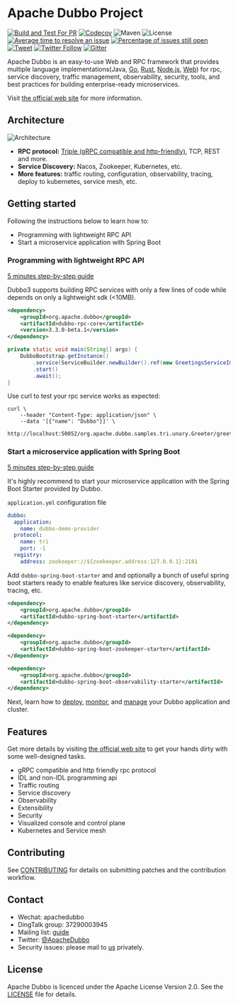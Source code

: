 # Apache Dubbo Project

[![Build and Test For PR](https://github.com/apache/dubbo/actions/workflows/build-and-test-pr.yml/badge.svg)](https://github.com/apache/dubbo/actions/workflows/build-and-test-pr.yml)
[![Codecov](https://codecov.io/gh/apache/dubbo/branch/3.2/graph/badge.svg)](https://codecov.io/gh/apache/dubbo)
![Maven](https://img.shields.io/maven-central/v/org.apache.dubbo/dubbo.svg)
![License](https://img.shields.io/github/license/alibaba/dubbo.svg)
[![Average time to resolve an issue](http://isitmaintained.com/badge/resolution/apache/dubbo.svg)](http://isitmaintained.com/project/apache/dubbo "Average time to resolve an issue")
[![Percentage of issues still open](http://isitmaintained.com/badge/open/apache/dubbo.svg)](http://isitmaintained.com/project/apache/dubbo "Percentage of issues still open")
[![Tweet](https://img.shields.io/twitter/url/http/shields.io.svg?style=social)](https://twitter.com/intent/tweet?text=Apache%20Dubbo%20is%20a%20high-performance%2C%20java%20based%2C%20open%20source%20RPC%20framework.&url=http://dubbo.apache.org/&via=ApacheDubbo&hashtags=rpc,java,dubbo,micro-service)
[![Twitter Follow](https://img.shields.io/twitter/follow/ApacheDubbo.svg?label=Follow&style=social&logoWidth=0)](https://twitter.com/intent/follow?screen_name=ApacheDubbo)
[![Gitter](https://badges.gitter.im/alibaba/dubbo.svg)](https://gitter.im/alibaba/dubbo?utm_source=badge&utm_medium=badge&utm_campaign=pr-badge)

Apache Dubbo is an easy-to-use Web and RPC framework that provides multiple
language implementations(Java, [Go](https://github.com/apache/dubbo-go), [Rust](https://github.com/apache/dubbo-rust), [Node.js](https://github.com/apache/dubbo-js), [Web](https://github.com/apache/dubbo-js)) for rpc, service discovery, traffic management,
observability, security, tools, and best practices for building enterprise-ready microservices.

Visit [the official web site](https://dubbo.apache.org/) for more information.

## Architecture
![Architecture](https://dubbo.apache.org/imgs/architecture.png)

* **RPC protocol:** [Triple (gRPC compatible and http-friendly)](https://dubbo.apache.org/zh-cn/overview/reference/protocols/triple-spec/), TCP, REST and more.
* **Service Discovery:** Nacos, Zookeeper, Kubernetes, etc.
* **More features:** traffic routing, configuration, observability, tracing, deploy to kubernetes, service mesh, etc.

## Getting started
Following the instructions below to learn how to:
* Programming with lightweight RPC API
* Start a microservice application with Spring Boot

### Programming with lightweight RPC API
[5 minutes step-by-step guide](https://dubbo.apache.org/zh-cn/overview/quickstart/rpc/java)

Dubbo3 supports building RPC services with only a few lines of code while depends on only a lightweight sdk (<10MB). 

```xml
<dependency>
    <groupId>org.apache.dubbo</groupId>
    <artifactId>dubbo-rpc-core</artifactId>
    <version>3.3.0-beta.1</version>
</dependency>
```

```java
private static void main(String[] args) {
    DubboBootstrap.getInstance()
        .service(ServiceBuilder.newBuilder().ref(new GreetingsServiceImpl()).build())
        .start()
        .await();
}
```

Use curl to test your rpc service works as expected:

```shell
curl \
    --header "Content-Type: application/json" \
    --data '[{"name": "Dubbo"}]' \
    http://localhost:50052/org.apache.dubbo.samples.tri.unary.Greeter/greet/
```

### Start a microservice application with Spring Boot
[5 minutes step-by-step guide](https://dubbo.apache.org/zh-cn/overview/quickstart/microservice)

It's highly recommend to start your microservice application with the Spring Boot Starter provided by Dubbo. 

`application.yml` configuration file
```yaml
dubbo:
  application:
    name: dubbo-demo-provider
  protocol:
    name: tri
    port: -1
  registry:
    address: zookeeper://${zookeeper.address:127.0.0.1}:2181
```

Add `dubbo-spring-boot-starter` and and optionally a bunch of useful spring boot starters ready to enable features like service discovery, observability, tracing, etc.
```xml
<dependency>
    <groupId>org.apache.dubbo</groupId>
    <artifactId>dubbo-spring-boot-starter</artifactId>
</dependency>
```

```xml
<dependency>
    <groupId>org.apache.dubbo</groupId>
    <artifactId>dubbo-spring-boot-zookeeper-starter</artifactId>
</dependency>
```

```xml
<dependency>
    <groupId>org.apache.dubbo</groupId>
    <artifactId>dubbo-spring-boot-observability-starter</artifactId>
</dependency>
```

Next, learn how to [deploy](), [monitor](), and [manage]() your Dubbo application and cluster.

## Features
Get more details by visiting [the official web site](https://cn.dubbo.apache.org/zh-cn/overview/tasks/) to get your hands dirty with some well-designed tasks.

* gRPC compatible and http friendly rpc protocol
* IDL and non-IDL programming api
* Traffic routing
* Service discovery
* Observability
* Extensibility
* Security
* Visualized console and control plane
* Kubernetes and Service mesh

## Contributing
See [CONTRIBUTING](https://github.com/apache/dubbo/blob/master/CONTRIBUTING.md) for details on submitting patches and the contribution workflow.

## Contact
* Wechat: apachedubbo
* DingTalk group: 37290003945
* Mailing list: [guide](https://cn.dubbo.apache.org/zh-cn/contact/)
* Twitter: [@ApacheDubbo](https://twitter.com/ApacheDubbo)
* Security issues: please mail to [us](mailto:security@dubbo.apache.org) privately.

## License
Apache Dubbo is licenced under the Apache License Version 2.0. See the [LICENSE](https://github.com/apache/dubbo/blob/master/LICENSE) file for details.

